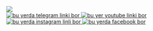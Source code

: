 <div id="header" aligen="center">
<img src="https://i.giphy.com/media/v1.Y2lkPTc5MGI3NjExNnB6emE2OG9kdGpycDZmdnhzMDZpb3Y4ZmQ2b2ZtbDQ4MmkyczRrdSZlcD12MV9pbnRlcm5hbF9naWZfYnlfaWQmY3Q9Zw/VbnUQpnihPSIgIXuZv/giphy.gif">
</div>

<div id="badges">
  <a href="https://t.me/sevinchsohibovna">
       <img scr="https://img.shields.io/badge/telegram-blue?logo=telegram&logoColor=white" alt="bu yerda telegram linki bor"/>
  </a>
  <a href="https://youtube.com/@shohabbosdev">
      <img scr="https://img.shields.io/badge/youtube-white?logo=youtube&logoColor=red" alt=" bu yer youtube linki bor"/>
  </a>
  <a href="">
      <img src="https://img.shields.io/badge/instagram-red?logo=instagram&logoColor=white" alt="bu yerda instagram linli bor"/>
      <img scr="https://img.shields.io/badge/facebook-white?logo=facebook&logoColor=blue" alt="bu yerda facebook bor"/>
</div>
